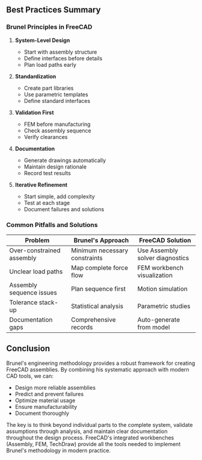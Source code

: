 ## Best Practices Summary

### Brunel Principles in FreeCAD

1. **System-Level Design**
   - Start with assembly structure
   - Define interfaces before details
   - Plan load paths early

2. **Standardization**
   - Create part libraries
   - Use parametric templates
   - Define standard interfaces

3. **Validation First**
   - FEM before manufacturing
   - Check assembly sequence
   - Verify clearances

4. **Documentation**
   - Generate drawings automatically
   - Maintain design rationale
   - Record test results

5. **Iterative Refinement**
   - Start simple, add complexity
   - Test at each stage
   - Document failures and solutions

### Common Pitfalls and Solutions

| Problem | Brunel's Approach | FreeCAD Solution |
|---|---|---|
| Over-constrained assembly | Minimum necessary constraints | Use Assembly solver diagnostics |
| Unclear load paths | Map complete force flow | FEM workbench visualization |
| Assembly sequence issues | Plan sequence first | Motion simulation |
| Tolerance stack-up | Statistical analysis | Parametric studies |
| Documentation gaps | Comprehensive records | Auto-generate from model |

## Conclusion

Brunel's engineering methodology provides a robust framework for creating FreeCAD assemblies. By combining his systematic approach with modern CAD tools, we can:

- Design more reliable assemblies
- Predict and prevent failures
- Optimize material usage
- Ensure manufacturability
- Document thoroughly

The key is to think beyond individual parts to the complete system, validate assumptions through analysis, and maintain clear documentation throughout the design process. FreeCAD's integrated workbenches (Assembly, FEM, TechDraw) provide all the tools needed to implement Brunel's methodology in modern practice.
